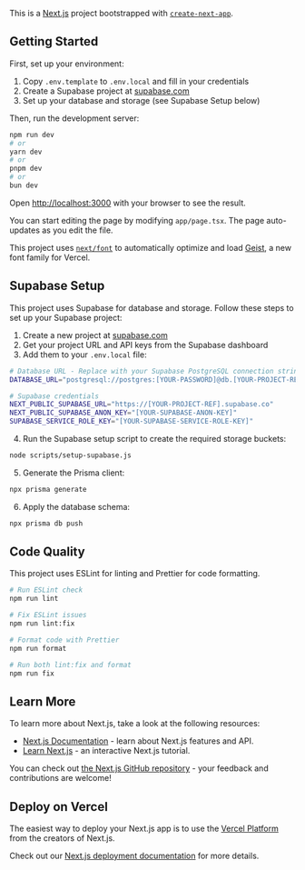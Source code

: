 This is a [Next.js](https://nextjs.org) project bootstrapped with [`create-next-app`](https://nextjs.org/docs/app/api-reference/cli/create-next-app).

## Getting Started

First, set up your environment:

1. Copy `.env.template` to `.env.local` and fill in your credentials
2. Create a Supabase project at [supabase.com](https://supabase.com)
3. Set up your database and storage (see Supabase Setup below)

Then, run the development server:

```bash
npm run dev
# or
yarn dev
# or
pnpm dev
# or
bun dev
```

Open [http://localhost:3000](http://localhost:3000) with your browser to see the result.

You can start editing the page by modifying `app/page.tsx`. The page auto-updates as you edit the file.

This project uses [`next/font`](https://nextjs.org/docs/app/building-your-application/optimizing/fonts) to automatically optimize and load [Geist](https://vercel.com/font), a new font family for Vercel.

## Supabase Setup

This project uses Supabase for database and storage. Follow these steps to set up your Supabase project:

1. Create a new project at [supabase.com](https://supabase.com)
2. Get your project URL and API keys from the Supabase dashboard
3. Add them to your `.env.local` file:

```bash
# Database URL - Replace with your Supabase PostgreSQL connection string
DATABASE_URL="postgresql://postgres:[YOUR-PASSWORD]@db.[YOUR-PROJECT-REF].supabase.co:5432/postgres"

# Supabase credentials
NEXT_PUBLIC_SUPABASE_URL="https://[YOUR-PROJECT-REF].supabase.co"
NEXT_PUBLIC_SUPABASE_ANON_KEY="[YOUR-SUPABASE-ANON-KEY]"
SUPABASE_SERVICE_ROLE_KEY="[YOUR-SUPABASE-SERVICE-ROLE-KEY]"
```

4. Run the Supabase setup script to create the required storage buckets:

```bash
node scripts/setup-supabase.js
```

5. Generate the Prisma client:

```bash
npx prisma generate
```

6. Apply the database schema:

```bash
npx prisma db push
```

## Code Quality

This project uses ESLint for linting and Prettier for code formatting.

```bash
# Run ESLint check
npm run lint

# Fix ESLint issues
npm run lint:fix

# Format code with Prettier
npm run format

# Run both lint:fix and format
npm run fix
```

## Learn More

To learn more about Next.js, take a look at the following resources:

- [Next.js Documentation](https://nextjs.org/docs) - learn about Next.js features and API.
- [Learn Next.js](https://nextjs.org/learn) - an interactive Next.js tutorial.

You can check out [the Next.js GitHub repository](https://github.com/vercel/next.js) - your feedback and contributions are welcome!

## Deploy on Vercel

The easiest way to deploy your Next.js app is to use the [Vercel Platform](https://vercel.com/new?utm_medium=default-template&filter=next.js&utm_source=create-next-app&utm_campaign=create-next-app-readme) from the creators of Next.js.

Check out our [Next.js deployment documentation](https://nextjs.org/docs/app/building-your-application/deploying) for more details.
